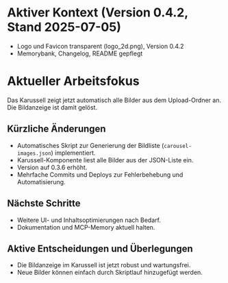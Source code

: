 # Aktiver Kontext (Version 0.4.2, Stand 2025-07-05)
- Logo und Favicon transparent (logo_2d.png), Version 0.4.2
- Memorybank, Changelog, README gepflegt

# Aktueller Arbeitsfokus
Das Karussell zeigt jetzt automatisch alle Bilder aus dem Upload-Ordner an. Die Bildanzeige ist damit gelöst.

## Kürzliche Änderungen
- Automatisches Skript zur Generierung der Bildliste (`carousel-images.json`) implementiert.
- Karussell-Komponente liest alle Bilder aus der JSON-Liste ein.
- Version auf 0.3.6 erhöht.
- Mehrfache Commits und Deploys zur Fehlerbehebung und Automatisierung.

## Nächste Schritte
- Weitere UI- und Inhaltsoptimierungen nach Bedarf.
- Dokumentation und MCP-Memory aktuell halten.

## Aktive Entscheidungen und Überlegungen
- Die Bildanzeige im Karussell ist jetzt robust und wartungsfrei.
- Neue Bilder können einfach durch Skriptlauf hinzugefügt werden.
